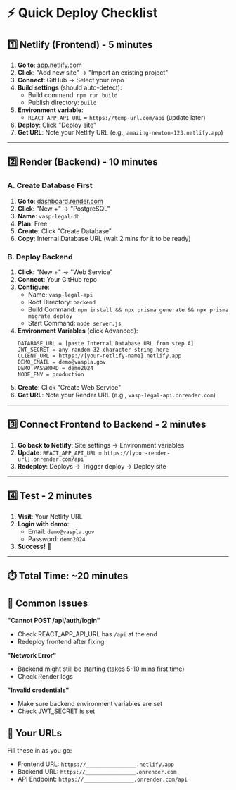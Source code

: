# ⚡ Quick Deploy Checklist

## 1️⃣ Netlify (Frontend) - 5 minutes

1. **Go to**: [app.netlify.com](https://app.netlify.com)
2. **Click**: "Add new site" → "Import an existing project"
3. **Connect**: GitHub → Select your repo
4. **Build settings** (should auto-detect):
   - Build command: `npm run build`
   - Publish directory: `build`
5. **Environment variable**:
   - `REACT_APP_API_URL` = `https://temp-url.com/api` (update later)
6. **Deploy**: Click "Deploy site"
7. **Get URL**: Note your Netlify URL (e.g., `amazing-newton-123.netlify.app`)

---

## 2️⃣ Render (Backend) - 10 minutes

### A. Create Database First
1. **Go to**: [dashboard.render.com](https://dashboard.render.com)
2. **Click**: "New +" → "PostgreSQL"
3. **Name**: `vasp-legal-db`
4. **Plan**: Free
5. **Create**: Click "Create Database"
6. **Copy**: Internal Database URL (wait 2 mins for it to be ready)

### B. Deploy Backend
1. **Click**: "New +" → "Web Service"
2. **Connect**: Your GitHub repo
3. **Configure**:
   - Name: `vasp-legal-api`
   - Root Directory: `backend`
   - Build Command: `npm install && npx prisma generate && npx prisma migrate deploy`
   - Start Command: `node server.js`
4. **Environment Variables** (click Advanced):
   ```
   DATABASE_URL = [paste Internal Database URL from step A]
   JWT_SECRET = any-random-32-character-string-here
   CLIENT_URL = https://[your-netlify-name].netlify.app
   DEMO_EMAIL = demo@vaspla.gov
   DEMO_PASSWORD = demo2024
   NODE_ENV = production
   ```
5. **Create**: Click "Create Web Service"
6. **Get URL**: Note your Render URL (e.g., `vasp-legal-api.onrender.com`)

---

## 3️⃣ Connect Frontend to Backend - 2 minutes

1. **Go back to Netlify**: Site settings → Environment variables
2. **Update**: `REACT_APP_API_URL` = `https://[your-render-url].onrender.com/api`
3. **Redeploy**: Deploys → Trigger deploy → Deploy site

---

## 4️⃣ Test - 2 minutes

1. **Visit**: Your Netlify URL
2. **Login with demo**:
   - Email: `demo@vaspla.gov`
   - Password: `demo2024`
3. **Success!** 🎉

---

## ⏱️ Total Time: ~20 minutes

## 🚨 Common Issues

**"Cannot POST /api/auth/login"**
- Check REACT_APP_API_URL has `/api` at the end
- Redeploy frontend after fixing

**"Network Error"**
- Backend might still be starting (takes 5-10 mins first time)
- Check Render logs

**"Invalid credentials"**
- Make sure backend environment variables are set
- Check JWT_SECRET is set

## 📝 Your URLs

Fill these in as you go:
- Frontend URL: `https://________________.netlify.app`
- Backend URL: `https://________________.onrender.com`
- API Endpoint: `https://________________.onrender.com/api`